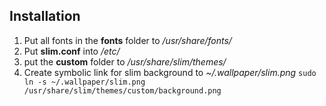 ## Installation
1. Put all fonts in the **fonts** folder to */usr/share/fonts/*
2. Put **slim.conf** into */etc/*
3. put the **custom** folder to */usr/share/slim/themes/*
4. Create symbolic link for slim background to *~/.wallpaper/slim.png*
   `sudo ln -s ~/.wallpaper/slim.png /usr/share/slim/themes/custom/background.png`
